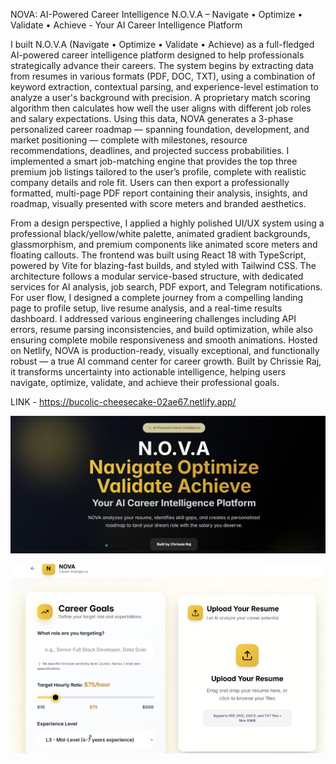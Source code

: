 NOVA: AI-Powered Career Intelligence
N.O.V.A – Navigate • Optimize • Validate • Achieve -
Your AI Career Intelligence Platform

I built N.O.V.A (Navigate • Optimize • Validate • Achieve) as a full-fledged AI-powered career intelligence platform designed to help professionals strategically advance their careers. The system begins by extracting data from resumes in various formats (PDF, DOC, TXT), using a combination of keyword extraction, contextual parsing, and experience-level estimation to analyze a user's background with precision. A proprietary match scoring algorithm then calculates how well the user aligns with different job roles and salary expectations. Using this data, NOVA generates a 3-phase personalized career roadmap — spanning foundation, development, and market positioning — complete with milestones, resource recommendations, deadlines, and projected success probabilities. I implemented a smart job-matching engine that provides the top three premium job listings tailored to the user’s profile, complete with realistic company details and role fit. Users can then export a professionally formatted, multi-page PDF report containing their analysis, insights, and roadmap, visually presented with score meters and branded aesthetics.

From a design perspective, I applied a highly polished UI/UX system using a professional black/yellow/white palette, animated gradient backgrounds, glassmorphism, and premium components like animated score meters and floating callouts. The frontend was built using React 18 with TypeScript, powered by Vite for blazing-fast builds, and styled with Tailwind CSS. The architecture follows a modular service-based structure, with dedicated services for AI analysis, job search, PDF export, and Telegram notifications. For user flow, I designed a complete journey from a compelling landing page to profile setup, live resume analysis, and a real-time results dashboard. I addressed various engineering challenges including API errors, resume parsing inconsistencies, and build optimization, while also ensuring complete mobile responsiveness and smooth animations. Hosted on Netlify, NOVA is production-ready, visually exceptional, and functionally robust — a true AI command center for career growth. Built by Chrissie Raj, it transforms uncertainty into actionable intelligence, helping users navigate, optimize, validate, and achieve their professional goals.

LINK - https://bucolic-cheesecake-02ae67.netlify.app/

![image alt](https://github.com/Chrissie-1/N.O.V.A---Navigate-Optimize-Validate-Achieve-Your-AI-Career-Intelligence-Platform/blob/bb10e0d11558407790215d84a6bab9cb0f94ed3d/Screenshot%202025-07-27%20225057.png) 

![image alt](https://github.com/Chrissie-1/N.O.V.A---Navigate-Optimize-Validate-Achieve-Your-AI-Career-Intelligence-Platform/blob/dbf814279cabdd6b959d2d7ab2e8d11dca4a529f/Screenshot%202025-07-27%20230039.png) 
